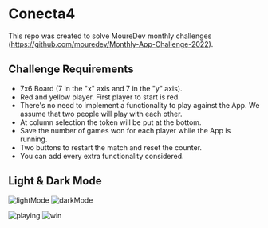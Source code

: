 # Conecta4

This repo was created to solve MoureDev monthly challenges (https://github.com/mouredev/Monthly-App-Challenge-2022).

## Challenge Requirements

- 7x6 Board (7 in the "x" axis and 7 in the "y" axis).
- Red and yellow player. First player to start is red.
- There's no need to implement a functionality to play against the App. We assume that two people will play with each other.
- At column selection the token will be put at the bottom.
- Save the number of games won for each player while the App is running.
- Two buttons to restart the match and reset the counter.
- You can add every extra functionality considered.

## Light & Dark Mode
![lightMode](https://github.com/user-attachments/assets/b6dea4d6-99c5-4448-82d9-601c612f8ec3)  ![darkMode](https://github.com/user-attachments/assets/68d134c7-21dd-4527-b9b2-147f9b5d4a21)

![playing](https://github.com/user-attachments/assets/a9770595-86b1-4038-ad3a-60264154d0f5)  ![win](https://github.com/user-attachments/assets/b7fc3a6c-e8af-4ec2-bc72-fdd87ca9cf08)

